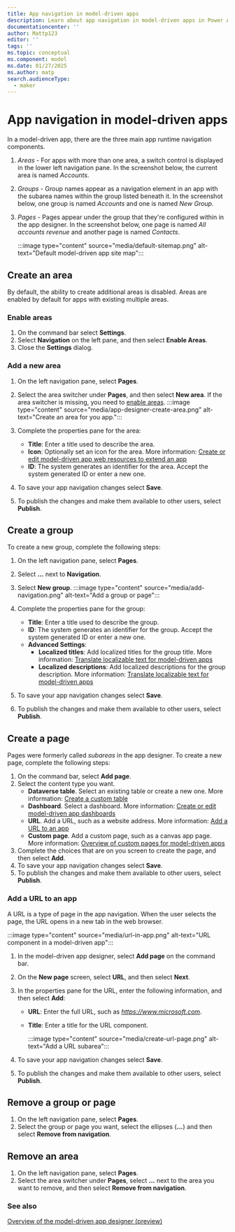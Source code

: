 ```yaml
---
title: App navigation in model-driven apps
description: Learn about app navigation in model-driven apps in Power Apps.
documentationcenter: ''
author: Mattp123
editor: ''
tags: ''
ms.topic: conceptual
ms.component: model
ms.date: 01/27/2025
ms.author: matp
search.audienceType: 
  - maker
---
```


# App navigation in model-driven apps

In a model-driven app, there are the three main app runtime navigation components.

1. *Areas* - For apps with more than one area, a switch control is displayed in the lower left navigation pane. In the screenshot below, the current area is named *Accounts*.
1. *Groups* - Group names appear as a navigation element in an app with the subarea names within the group listed beneath it. In the screenshot below, one group is named *Accounts* and one is named *New Group*.
1. *Pages* - Pages appear under the group that they're configured within in the app designer. In the screenshot below, one page is named *All accounts revenue* and another page is named *Contacts*.

   :::image type="content" source="media/default-sitemap.png" alt-text="Default model-driven app site map":::

## Create an area

By default, the ability to create additional areas is disabled. Areas are enabled by default for apps with existing multiple areas.

### Enable areas

1. On the command bar select **Settings**.
1. Select **Navigation** on the left pane, and then select **Enable Areas**.
1. Close the **Settings** dialog.

### Add a new area

1. On the left navigation pane, select **Pages**.
1. Select the area switcher under **Pages**, and then select **New area**. If the area switcher is missing, you need to [enable areas](#enable-areas).
   :::image type="content" source="media/app-designer-create-area.png" alt-text="Create an area for you app.":::
1. Complete the properties pane for the area:

   - **Title**: Enter a title used to describe the area.
   - **Icon**: Optionally set an icon for the area. More information: [Create or edit model-driven app web resources to extend an app](create-edit-web-resources.md)
   - **ID**: The system generates an identifier for the area. Accept the system generated ID or enter a new one.

1. To save your app navigation changes select **Save**.
1. To publish the changes and make them available to other users, select **Publish**.

## Create a group

To create a new group, complete the following steps:

1. On the left navigation pane, select **Pages**.
1. Select **...** next to **Navigation**.
1. Select **New group**.
   :::image type="content" source="media/add-navigation.png" alt-text="Add a group or page":::
1. Complete the properties pane for the group:

   - **Title**: Enter a title used to describe the group.
   - **ID**: The system generates an identifier for the group. Accept the system generated ID or enter a new one.
   - **Advanced Settings**:
     - **Localized titles**: Add localized titles for the group title. More information: [Translate localizable text for model-driven apps](translate-localizable-text.md)
     - **Localized descriptions**: Add localized descriptions for the group description. More information: [Translate localizable text for model-driven apps](translate-localizable-text.md)

1. To save your app navigation changes select **Save**.
1. To publish the changes and make them available to other users, select **Publish**.

## Create a page

Pages were formerly called *subareas* in the app designer. To create a new page, complete the following steps:

1. On the command bar, select **Add page**.
1. Select the content type you want.
   - **Dataverse table**. Select an existing table or create a new one. More information: [Create a custom table](../data-platform/data-platform-create-entity.md)
   - **Dashboard**. Select a dashboard. More information: [Create or edit model-driven app dashboards](create-edit-dashboards.md)
   - **URL**. Add a URL, such as a website address. More information: [Add a URL to an app](#add-a-url-to-an-app)
   - **Custom page**. Add a custom page, such as a canvas app page. More information: [Overview of custom pages for model-driven apps](model-app-page-overview.md)
1. Complete the choices that are on you screen to create the page, and then select **Add**.
1. To save your app navigation changes select **Save**.
1. To publish the changes and make them available to other users, select **Publish**.

### Add a URL to an app

A URL is a type of page in the app navigation. When the user selects the page, the URL opens in a new tab in the web browser.

:::image type="content" source="media/url-in-app.png" alt-text="URL component in a model-driven app":::

1. In the model-driven app designer, select **Add page** on the command bar.
1. On the **New page** screen, select **URL**, and then select **Next**.
1. In the properties pane for the URL, enter the following information, and then select **Add**:
   - **URL**: Enter the full URL, such as *https://www.microsoft.com*.
   - **Title**: Enter a title for the URL component.

     :::image type="content" source="media/create-url-page.png" alt-text="Add a URL subarea":::

1. To save your app navigation changes select **Save**.
1. To publish the changes and make them available to other users, select **Publish**.

## Remove a group or page

1. On the left navigation pane, select **Pages**.
1. Select the group or page you want, select the ellipses (**...**) and then select **Remove from navigation**.

## Remove an area

1. On the left navigation pane, select **Pages**.
1. Select the area switcher under **Pages**, select **...** next to the area you want to remove, and then select **Remove from navigation**.

### See also

[Overview of the model-driven app designer (preview)](app-designer-overview.md)
